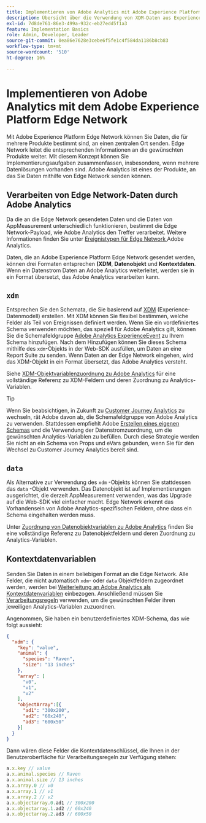 ```yaml
---
title: Implementieren von Adobe Analytics mit Adobe Experience Platform Edge
description: Übersicht über die Verwendung von XDM-Daten aus Experience Platform in Adobe Analytics
exl-id: 7d8de761-86e3-499a-932c-eb27edd5f1a3
feature: Implementation Basics
role: Admin, Developer, Leader
source-git-commit: 0ea86e7628e3cebe6f5fe1c4f584da1186b8cb83
workflow-type: tm+mt
source-wordcount: '510'
ht-degree: 16%

---
```


# Implementieren von Adobe Analytics mit dem Adobe Experience Platform Edge Network

Mit Adobe Experience Platform Edge Network können Sie Daten, die für mehrere Produkte bestimmt sind, an einen zentralen Ort senden. Edge Network leitet die entsprechenden Informationen an die gewünschten Produkte weiter. Mit diesem Konzept können Sie Implementierungsaufgaben zusammenfassen, insbesondere, wenn mehrere Datenlösungen vorhanden sind. Adobe Analytics ist eines der Produkte, an das Sie Daten mithilfe von Edge Network senden können.

## Verarbeiten von Edge Network-Daten durch Adobe Analytics

Da die an die Edge Network gesendeten Daten und die Daten von AppMeasurement unterschiedlich funktionieren, bestimmt die Edge Network-Payload, wie Adobe Analytics den Treffer verarbeitet. Weitere Informationen finden Sie unter [Ereignistypen für Edge Network ](hit-types.md) Adobe Analytics.

Daten, die an Adobe Experience Platform Edge Network gesendet werden, können drei Formaten entsprechen **(XDM**, **Datenobjekt** und **Kontextdaten**. Wenn ein Datenstrom Daten an Adobe Analytics weiterleitet, werden sie in ein Format übersetzt, das Adobe Analytics verarbeiten kann.

## `xdm`

Entsprechen Sie den Schemata, die Sie basierend auf [XDM](https://experienceleague.adobe.com/de/docs/experience-platform/xdm/home) (Experience-Datenmodell) erstellen. Mit XDM können Sie flexibel bestimmen, welche Felder als Teil von Ereignissen definiert werden. Wenn Sie ein vordefiniertes Schema verwenden möchten, das speziell für Adobe Analytics gilt, können Sie die Schemafeldgruppe [Adobe Analytics ExperienceEvent](https://experienceleague.adobe.com/de/docs/experience-platform/xdm/field-groups/event/analytics-full-extension) zu Ihrem Schema hinzufügen. Nach dem Hinzufügen können Sie dieses Schema mithilfe des `xdm`-Objekts in der Web-SDK ausfüllen, um Daten an eine Report Suite zu senden. Wenn Daten an der Edge Network eingehen, wird das XDM-Objekt in ein Format übersetzt, das Adobe Analytics versteht.

Siehe [XDM-Objektvariablenzuordnung zu Adobe Analytics](xdm-var-mapping.md) für eine vollständige Referenz zu XDM-Feldern und deren Zuordnung zu Analytics-Variablen.

>[!TIP]
>
>Wenn Sie beabsichtigen, in Zukunft zu [Customer Journey Analytics](https://experienceleague.adobe.com/de/docs/analytics-platform/using/cja-landing) zu wechseln, rät Adobe davon ab, die Schemafeldgruppe von Adobe Analytics zu verwenden. Stattdessen empfiehlt Adobe [Erstellen eines eigenen Schemas](https://experienceleague.adobe.com/de/docs/analytics-platform/using/compare-aa-cja/upgrade-to-cja/schema/cja-upgrade-schema-architect) und die Verwendung der Datenstromzuordnung, um die gewünschten Analytics-Variablen zu befüllen. Durch diese Strategie werden Sie nicht an ein Schema von Props und eVars gebunden, wenn Sie für den Wechsel zu Customer Journey Analytics bereit sind.

## `data`

Als Alternative zur Verwendung des `xdm` -Objekts können Sie stattdessen das `data` -Objekt verwenden. Das Datenobjekt ist auf Implementierungen ausgerichtet, die derzeit AppMeasurement verwenden, was das Upgrade auf die Web-SDK viel einfacher macht. Edge Network erkennt das Vorhandensein von Adobe Analytics-spezifischen Feldern, ohne dass ein Schema eingehalten werden muss.

Unter [Zuordnung von Datenobjektvariablen zu Adobe Analytics](data-var-mapping.md) finden Sie eine vollständige Referenz zu Datenobjektfeldern und deren Zuordnung zu Analytics-Variablen.

## Kontextdatenvariablen

Senden Sie Daten in einem beliebigen Format an die Edge Network. Alle Felder, die nicht automatisch `xdm`- oder `data` Objektfeldern zugeordnet werden, werden bei [ Weiterleitung an Adobe Analytics als Kontextdatenvariablen](/help/implement/vars/page-vars/contextdata.md) einbezogen. Anschließend müssen Sie [Verarbeitungsregeln](/help/admin/admin/c-manage-report-suites/c-edit-report-suites/general/processing-rules/pr-overview.md) verwenden, um die gewünschten Felder ihren jeweiligen Analytics-Variablen zuzuordnen.

Angenommen, Sie haben ein benutzerdefiniertes XDM-Schema, das wie folgt aussieht:

```json
{
  "xdm": {
    "key": "value",
    "animal": {
      "species": "Raven",
      "size": "13 inches"
    },
    "array": [
      "v0",
      "v1",
      "v2"
    ],
    "objectArray":[{
      "ad1": "300x200",
      "ad2": "60x240",
      "ad3": "600x50"
    }]
  }
}
```

Dann wären diese Felder die Kontextdatenschlüssel, die Ihnen in der Benutzeroberfläche für Verarbeitungsregeln zur Verfügung stehen:

```javascript
a.x.key // value
a.x.animal.species // Raven
a.x.animal.size // 13 inches
a.x.array.0 // v0
a.x.array.1 // v1
a.x.array.2 // v2
a.x.objectarray.0.ad1 // 300x200
a.x.objectarray.1.ad2 // 60x240
a.x.objectarray.2.ad3 // 600x50
```
